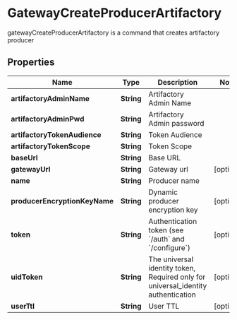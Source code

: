 

# GatewayCreateProducerArtifactory

gatewayCreateProducerArtifactory is a command that creates artifactory producer
## Properties

Name | Type | Description | Notes
------------ | ------------- | ------------- | -------------
**artifactoryAdminName** | **String** | Artifactory Admin Name | 
**artifactoryAdminPwd** | **String** | Artifactory Admin password | 
**artifactoryTokenAudience** | **String** | Token Audience | 
**artifactoryTokenScope** | **String** | Token Scope | 
**baseUrl** | **String** | Base URL | 
**gatewayUrl** | **String** | Gateway url |  [optional]
**name** | **String** | Producer name | 
**producerEncryptionKeyName** | **String** | Dynamic producer encryption key |  [optional]
**token** | **String** | Authentication token (see &#x60;/auth&#x60; and &#x60;/configure&#x60;) |  [optional]
**uidToken** | **String** | The universal identity token, Required only for universal_identity authentication |  [optional]
**userTtl** | **String** | User TTL |  [optional]



